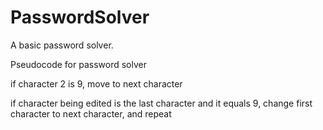 # PasswordSolver
A basic password solver.

Pseudocode for password solver

if character 2 is 9, move to next character

if character being edited is the last character and it equals 9, 
change first character to next character, and repeat